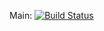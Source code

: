 Main: [![Build Status](https://app.travis-ci.com/anthonynikhilreddy/swe1-app.svg?branch=main)](https://app.travis-ci.com/anthonynikhilreddy/swe1-app)